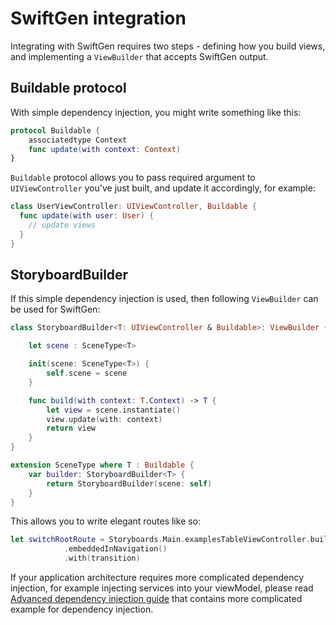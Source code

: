 # SwiftGen integration

Integrating with SwiftGen requires two steps - defining how you build views, and implementing a `ViewBuilder` that accepts SwiftGen output.

## Buildable protocol

With simple dependency injection, you might write something like this:

```swift
protocol Buildable {
    associatedtype Context
    func update(with context: Context)
}
```

`Buildable` protocol allows you to pass required argument to `UIViewController` you've just built, and update it accordingly, for example:

```swift
class UserViewController: UIViewController, Buildable {
  func update(with user: User) {
    // update views
  }
}
```

## StoryboardBuilder

If this simple dependency injection is used, then following `ViewBuilder` can be used for SwiftGen:

```swift
class StoryboardBuilder<T: UIViewController & Buildable>: ViewBuilder {

    let scene : SceneType<T>

    init(scene: SceneType<T>) {
        self.scene = scene
    }

    func build(with context: T.Context) -> T {
        let view = scene.instantiate()
        view.update(with: context)
        return view
    }
}

extension SceneType where T : Buildable {
    var builder: StoryboardBuilder<T> {
        return StoryboardBuilder(scene: self)
    }
}
```

This allows you to write elegant routes like so:

```swift
let switchRootRoute = Storyboards.Main.examplesTableViewController.builder
            .embeddedInNavigation()
            .with(transition)
```

If your application architecture requires more complicated dependency injection, for example injecting services into your viewModel, please read [Advanced dependency injection guide](Advanced-dependency-injection.md) that contains more complicated example for dependency injection.
